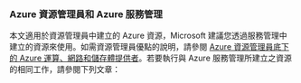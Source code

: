 ### Azure 資源管理員和 Azure 服務管理
 
本文適用於資源管理員中建立的 Azure 資源，Microsoft 建議您透過服務管理中建立的資源來使用。如需資源管理員優點的說明，請參閱 [Azure 資源管理員底下的 Azure 運算、網路和儲存體提供者](../articles/virtual-machines/virtual-machines-azurerm-versus-azuresm.md)。若要執行與 Azure 服務管理所建立之資源的相同工作，請參閱下列文章：

<!---HONumber=August15_HO6-->
